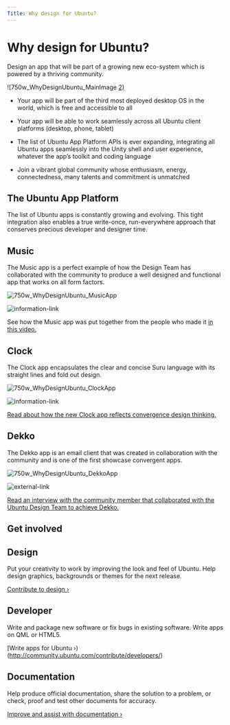 ```yaml
---
Title: Why design for Ubuntu?
---
```


# Why design for Ubuntu?

Design an app that will be part of a growing new eco-system which is powered by a thriving community.

![750w_WhyDesignUbuntu_MainImage [2)](https://assets.ubuntu.com/v1/bea0942d-750w_WhyDesignUbuntu_MainImage-2.png)

- Your app will be part of the third most deployed desktop OS in the world, which is free and accessible to all

- Your app will be able to work seamlessly across all Ubuntu client platforms (desktop, phone, tablet)

- The list of Ubuntu App Platform APIs is ever expanding, integrating all Ubuntu apps seamlessly into the Unity shell and user experience, whatever the app’s toolkit and coding language

- Join a vibrant global community whose enthusiasm, energy, connectedness, many talents and commitment is unmatched

## The Ubuntu App Platform

The list of Ubuntu apps is constantly growing and evolving. This tight integration also enables a true write-once, run-everywhere approach that conserves precious developer and designer time.

## Music

The Music app is a perfect example of how the Design Team has collaborated with the community to produce a well designed and functional app that works on all form factors.

![750w_WhyDesignUbuntu_MusicApp](https://assets.ubuntu.com/v1/2a25c03f-750w_WhyDesignUbuntu_MusicApp.png)

![information-link](https://assets.ubuntu.com/v1/75f60d24-link_external.png)

See how the Music app was put together from the people who made it  [in this video.](https://www.youtube.com/watch?v=2iSgIFD4UvI)

## Clock

The Clock app encapsulates the clear and concise Suru language with its straight lines and fold out design.

![750w_WhyDesignUbuntu_ClockApp](https://assets.ubuntu.com/v1/68b5c809-750w_WhyDesignUbuntu_ClockApp.png)

![information-link](https://assets.ubuntu.com/v1/75f60d24-link_external.png)

[Read about how the new Clock app reflects convergence design thinking.](https://design.canonical.com/2016/01/ubuntu-clock-refresh/)

## Dekko

The Dekko app is an email client that was created in collaboration with the community and is one of the first showcase convergent apps.

![750w_WhyDesignUbuntu_DekkoApp](https://assets.ubuntu.com/v1/ba27a71d-750w_WhyDesignUbuntu_DekkoApp.png)

![external-link](https://assets.ubuntu.com/v1/75f60d24-link_external.png)

[Read an interview with the community member that collaborated with the Ubuntu Design Team to achieve Dekko.](https://design.canonical.com/2015/10/community-interview-dan-chapman/)

## Get involved

## Design

Put your creativity to work by improving the look and feel of Ubuntu. Help design graphics, backgrounds or themes for the next release.

[Contribute to design ›](http://community.ubuntu.com/contribute/design/)

## Developer

Write and package new software or fix bugs in existing software. Write apps on QML or HTML5.

[Write apps for Ubuntu ›)(http://community.ubuntu.com/contribute/developers/)

## Documentation

Help produce official documentation, share the solution to a problem, or check, proof and test other documents for accuracy.

[Improve and assist with documentation ›](http://community.ubuntu.com/contribute/documentation/)

